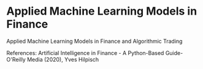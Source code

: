 # Applied Machine Learning Models in Finance
Applied Machine Learning Models in Finance and Algorithmic Trading

References: Artificial Intelligence in Finance - A Python-Based Guide-O'Reilly Media (2020), Yves Hilpisch
